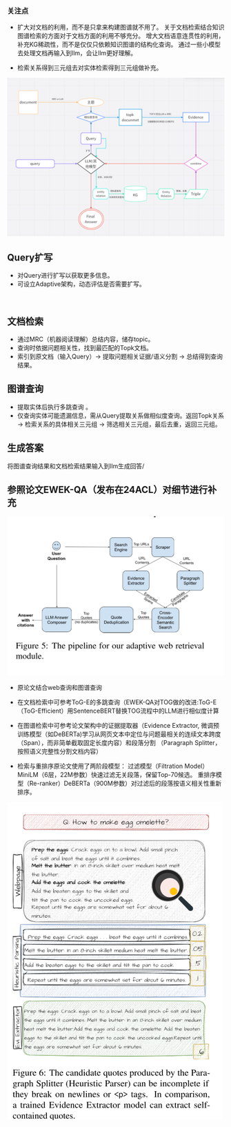 ### 关注点

* 扩大对文档的利用，而不是只拿来构建图谱就不用了。
关于文档检索结合知识图谱检索的方面对于文档方面的利用不够充分。
增大文档语意连贯性的利用，补充KG稀疏性，而不是仅仅只依赖知识图谱的结构化查询。
通过一些小模型去处理文档再输入到llm，会让llm更好理解。

* 检索关系得到三元组去对实体检索得到三元组做补充。

![image](pipeline.png)

## Query扩写
* 对Query进行扩写以获取更多信息。
* 可设立Adaptive架构，动态评估是否需要扩写。

​
## 文档检索
* 通过MRC（机器阅读理解）总结内容，储存topic。
* 查询时依据问题相关性，找到最匹配的Topk文档。
* 索引到原文档（输入Query）→ 提取问题相关证据/语义分割 → 总结得到查询结果。


## 图谱查询
* 提取实体后执行多跳查询 。
* 仅查询实体可能遗漏信息，需从Query提取关系做相似度查询。返回Topk关系 → 检索关系的具体相关三元组 → 筛选相关三元组，最后去重，返回三元组。

## 生成答案
将图谱查询结果和文档检索结果输入到llm生成回答/



## 参照论文EWEK-QA（发布在24ACL）对细节进行补充

![image](ewek-qa.png)

* 原论文结合web查询和图谱查询

* 在文档检索中可参考ToG-E的多跳查询（EWEK-QA对TOG做的改进:ToG-E​（ToG-Efficient）用SentenceBERT替换TOG流程中的LLM进行相似度计算

* 在图谱检索中可参考论文架构中的证据提取器（Evidence Extractor, 微调预训练模型（如DeBERTa)学习从网页文本中定位与问题最相关的连续文本跨度（Span），而非简单截取固定长度内容）和段落分割     （Paragraph Splitter，按照语义完整性分割文档内容）

* 检索与重排序原论文使用了两阶段模型：
  过滤模型（Filtration Model）​MiniLM（6层，22M参数）快速过滤无关段落，保留Top-70候选。
​  重排序模型（Re-ranker）​DeBERTa（900M参数）对过滤后的段落按语义相关性重新排序。

![image](example.png)


